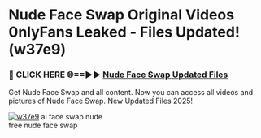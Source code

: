 # Nude Face Swap Original Videos 0nlyFans Leaked - Files Updated! (w37e9)

<h3>🔴 CLICK HERE 🌐==►► <a href="https://tinyurl.com/52m3yx9h" rel="nofollow">Nude Face Swap Updated Files</a></h3>

Get Nude Face Swap and all content. Now you can access all videos and pictures of Nude Face Swap. New Updated Files 2025!

[![w37e9](https://i.imgur.com/TnHtlc8.gif)](https://tinyurl.com/52m3yx9h)
ai face swap nude<br>
free nude face swap
